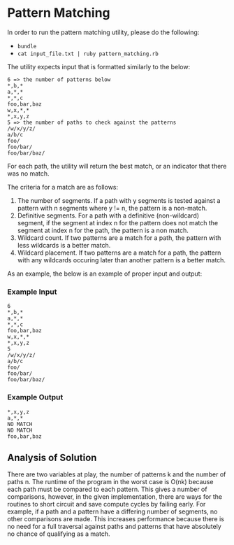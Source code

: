 # Pattern Matching

In order to run the pattern matching utility, please do the following:

* `bundle`
* `cat input_file.txt | ruby pattern_matching.rb`

The utility expects input that is formatted similarly to the below:

    6 => the number of patterns below
    *,b,*
    a,*,*
    *,*,c
    foo,bar,baz
    w,x,*,*
    *,x,y,z
    5 => the number of paths to check against the patterns
    /w/x/y/z/
    a/b/c
    foo/
    foo/bar/
    foo/bar/baz/

For each path, the utility will return the best match, or an indicator that there was no match. 

The criteria for a match are as follows:

1. The number of segments. If a path with y segments is tested against a pattern with n segments where y != n, the pattern is a non-match.
2. Definitive segments. For a path with a definitive (non-wildcard) segment, if the segment at index n for the pattern does not match the segment at index n for the path, the pattern is a non match. 
3. Wildcard count. If two patterns are a match for a path, the pattern with less wildcards is a better match.
4. Wildcard placement. If two patterns are a match for a path, the pattern with any wildcards occuring later than another pattern is a better match.

As an example, the below is an example of proper input and output:

### Example Input 

    6
    *,b,*
    a,*,*
    *,*,c
    foo,bar,baz
    w,x,*,*
    *,x,y,z
    5
    /w/x/y/z/
    a/b/c
    foo/
    foo/bar/
    foo/bar/baz/

### Example Output

    *,x,y,z
    a,*,*
    NO MATCH
    NO MATCH
    foo,bar,baz


## Analysis of Solution

There are two variables at play, the number of patterns k and the number of paths n. The runtime of the program in the worst case is O(nk) because each path must be compared to each pattern. This gives a number of comparisons, however, in the given implementation, there are ways for the routines to short circuit and save compute cycles by failing early. For example, if a path and a pattern have a differing number of segments, no other comparisons are made. This increases performance because there is no need for a full traversal against paths and patterns that have absolutely no chance of qualifying as a match.
